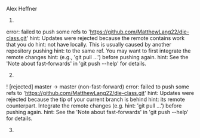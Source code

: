 Alex Heffner


1.
error: failed to push some refs to 'https://github.com/MatthewLang22/die-class.git'
hint: Updates were rejected because the remote contains work that you do
hint: not have locally. This is usually caused by another repository pushing
hint: to the same ref. You may want to first integrate the remote changes
hint: (e.g., 'git pull ...') before pushing again.
hint: See the 'Note about fast-forwards' in 'git push --help' for details.


2.
 ! [rejected]        master -> master (non-fast-forward)
error: failed to push some refs to 'https://github.com/MatthewLang22/die-class.git'
hint: Updates were rejected because the tip of your current branch is behind
hint: its remote counterpart. Integrate the remote changes (e.g.
hint: 'git pull ...') before pushing again.
hint: See the 'Note about fast-forwards' in 'git push --help' for details.

3.